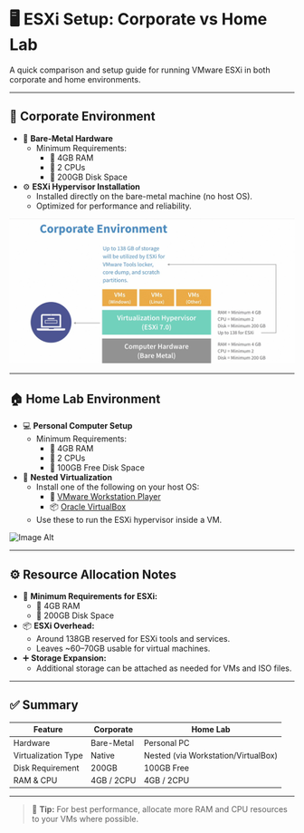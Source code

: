 # 🖥️ ESXi Setup: Corporate vs Home Lab

A quick comparison and setup guide for running VMware ESXi in both corporate and home environments.

---

## 🏢 Corporate Environment

- 🧱 **Bare-Metal Hardware**
  - Minimum Requirements:
    - 🧠 4GB RAM
    - 🧮 2 CPUs
    - 💽 200GB Disk Space
- ⚙️ **ESXi Hypervisor Installation**
  - Installed directly on the bare-metal machine (no host OS).
  - Optimized for performance and reliability.

![Image Alt](https://github.com/Jivonne/Creating-a-Home-Lab-with-VMware/blob/f34df3c89c7d9b657d078318ad6d6bb72e440806/Screenshot%202025-04-17%20152736.png)

---

## 🏠 Home Lab Environment

- 💻 **Personal Computer Setup**
  - Minimum Requirements:
    - 🧠 4GB RAM
    - 🧮 2 CPUs
    - 💽 100GB Free Disk Space
- 🧩 **Nested Virtualization**
  - Install one of the following on your host OS:
    - 🧰 [VMware Workstation Player](https://www.vmware.com/products/workstation-player.html)
    - 📦 [Oracle VirtualBox](https://www.virtualbox.org/)
  - Use these to run the ESXi hypervisor inside a VM.
  
![Image Alt]()

---

## ⚙️ Resource Allocation Notes

- 🔧 **Minimum Requirements for ESXi:**
  - 🧠 4GB RAM
  - 💽 200GB Disk Space
- 📦 **ESXi Overhead:**
  - Around 138GB reserved for ESXi tools and services.
  - Leaves ~60–70GB usable for virtual machines.
- ➕ **Storage Expansion:**
  - Additional storage can be attached as needed for VMs and ISO files.

---

## ✅ Summary

| Feature                | Corporate | Home Lab     |
|------------------------|-----------|--------------|
| Hardware               | Bare-Metal| Personal PC  |
| Virtualization Type    | Native    | Nested (via Workstation/VirtualBox) |
| Disk Requirement       | 200GB     | 100GB Free   |
| RAM & CPU              | 4GB / 2CPU| 4GB / 2CPU   |

---

> 📝 **Tip:** For best performance, allocate more RAM and CPU resources to your VMs where possible.

